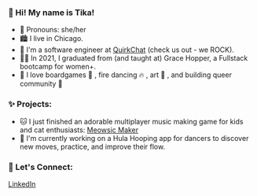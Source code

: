 ### 👋 Hi! My name is Tika!

- 👸 Pronouns: she/her
- 🏙 I live in Chicago.
- 👾 I'm a software engineer at [QuirkChat][5] (check us out - we ROCK).
- 👩‍🏫 In 2021, I graduated from (and taught at) Grace Hopper, a Fullstack bootcamp for women+.
- 💜 I love boardgames 🎲 , fire dancing 🔥 , art 🎨 , and building queer community 🌈 

### ✨ Projects:
- 🐱 I just finished an adorable multiplayer music making game for kids and cat enthusiasts: [Meowsic Maker][3]
- 💃 I'm currently working on a Hula Hooping app for dancers to discover new moves, practice, and improve their flow.

### 🧩 Let's Connect:
<!-- Social Media:-->
[LinkedIn][2] 

<!-- ### 🤓 My NERD stack: -->

<!-- Icons -->
<!-- Links -->
[2]: https://www.linkedin.com/in/tika-llyn/
[3]: http://meowsicmaker.herokuapp.com
[4]: https://cryptozombies.io/
[5]: http://quirkchat.com
